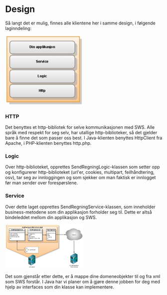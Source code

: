 Design
======

Så langt det er mulig, finnes alle klientene her i samme design, i følgende laginndeling:

<img src="/docs/images/design-layers.jpg" width="250">

### HTTP

Det benyttes et http-bibliotek for selve kommunikasjonen med SWS. Alle språk med respekt for seg selv, har utallige http-biblioteker, så det gjelder bare å finne det som passer oss best. I Java-klienten benyttes HttpClient fra Apache, i PHP-klienten benyttes http.php.

### Logic

Over http-biblioteket, opprettes SendRegningLogic-klassen som setter opp og konfigurerer http-biblioteket (url'er, cookies, multipart, feilhåndtering, osv), tar seg av innloggingen og som sjekker om man faktisk er innlogget før man sender over forespørslene.

### Service

Over dette laget opprettes SendRegningService-klassen, som inneholder business-metodene som din applikasjon forholder seg til. Dette er altså bindeleddet mellom din applikasjon og SWS.

<img src="/docs/images/sws-client.jpg" width="250">

Det som gjenstår etter dette, er å mappe dine domeneobjekter til og fra xml som SWS forstår. I Java har vi planer om å gjøre denne jobben for deg med hjelp av interfaces som din klasse kan implementere.

